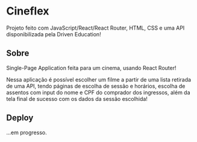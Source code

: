 # Cineflex

Projeto feito com JavaScript/React/React Router, HTML, CSS e uma API disponibilizada pela Driven Education!

## Sobre

Single-Page Application feita para um cinema, usando React Router!

Nessa aplicação é possível escolher um filme a partir de uma lista retirada de uma API, tendo páginas de escolha de sessão e horários, escolha de assentos com input do nome e CPF do comprador dos ingressos, além da tela final de sucesso com os dados da sessão escolhida!

## Deploy

...em progresso.
